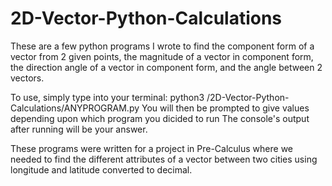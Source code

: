 # 2D-Vector-Python-Calculations
These are a few python programs I wrote to find the component form of a vector from 2 given points, the magnitude of a vector in component form, the direction angle of a vector in component form, and the angle between 2 vectors. 

To use, simply type into your terminal: python3 /2D-Vector-Python-Calculations/ANYPROGRAM.py
You will then be prompted to give values depending upon which program you dicided to run
The console's output after running will be your answer.

These programs were written for a project in Pre-Calculus where we needed to find the different attributes of a vector between two cities using longitude and latitude converted to decimal.
